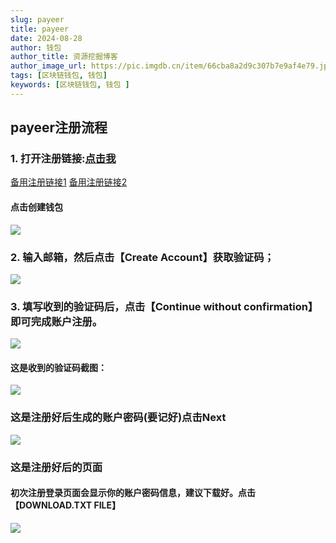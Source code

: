 ```yaml
---
slug: payeer
title: payeer
date: 2024-08-28
author: 钱包
author_title: 资源挖掘博客
author_image_url: https://pic.imgdb.cn/item/66cba8a2d9c307b7e9af4e79.jpg
tags: [区块链钱包, 钱包]
keywords: [区块链钱包, 钱包 ]
---
```




## payeer注册流程

### 1. 打开注册链接:[点击我](https://payeer.com/?session=36273072)
[备用注册链接1](https://payeer.com/?partner=36273072)
[备用注册链接2](https://payeer.com/036273072)

#### 点击创建钱包
![](https://pic.imgdb.cn/item/66cdf9d9d9c307b7e97128ec.jpg)
### 2. 输入邮箱，然后点击【Create Account】获取验证码；
![](https://pic.imgdb.cn/item/66cdf9d9d9c307b7e971292c.jpg)
### 3. 填写收到的验证码后，点击【Continue without confirmation】即可完成账户注册。
![](https://pic.imgdb.cn/item/66cdf9d9d9c307b7e971296d.jpg)

#### 这是收到的验证码截图：
![](https://pic.imgdb.cn/item/66cdf9d9d9c307b7e97129d4.jpg)
### 这是注册好后生成的账户密码(要记好)点击Next
![](https://pic.imgdb.cn/item/66cdf9d9d9c307b7e9712a03.jpg)

### 这是注册好后的页面
#### 初次注册登录页面会显示你的账户密码信息，建议下载好。点击【DOWNLOAD.TXT FILE】
![](https://pic.imgdb.cn/item/66cdfcd5d9c307b7e9775ad3.jpg)
